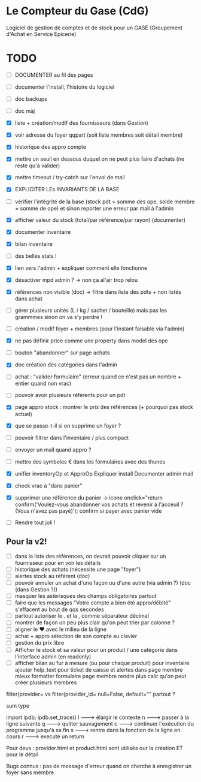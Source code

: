 # Le Compteur du Gase (CdG)
Logiciel de gestion de comptes et de stock pour un GASE (Groupement d'Achat en Service Épicerie)

# TODO
- [ ] DOCUMENTER au fil des pages
- [ ] documenter l'install, l'histoire du logiciel
- [ ] doc backups
- [ ] doc màj
- [x] liste + création/modif des fournisseurs (dans Gestion)
- [x] voir adresse du foyer qqpart (soit liste membres soit détail membre)
- [x] historique des appro compte
- [x] mettre un seuil en dessous duquel on ne peut plus faire d'achats (ne reste qu'à valider)
- [x] mettre timeout / try-catch sur l'envoi de mail
- [x] EXPLICITER LEs INVARIANTS DE LA BASE
- [ ] vérifier l'intégrité de la base (stock pdt = somme des ope, solde membre = somme de ope) et sinon reporter une erreur par mail à l'admin
- [x] afficher valeur du stock (total/par référence/par rayon) (documenter)
- [x] documenter inventaire
- [x] bilan inventaire
- [ ] des belles stats !
- [x] lien vers l'admin + expliquer comment elle fonctionne
- [x] désactiver mpd admin ? -> non ça al'air trop relou
- [x] références non visible (doc) -> filtre dans liste des pdts + non listés dans achat
- [ ] gérer plusieurs unités (L / kg / sachet / bouteille) mais pas les grammmes sinon on va s'y perdre !
- [ ] création / modif foyer + membres (pour l'instant faisable via l'admin)
- [x] ne pas définir price comme une property dans model des ope
- [ ] bouton "abandonner" sur page achats
- [x] doc création des catégories dans l'admin
- [ ] achat : "valider formulaire" (erreur quand ce n'est pas un nombre + entier quand non vrac)
- [ ] pouvoir avoir plusieurs référents pour un pdt
- [x] page appro stock : montrer le prix des références (+ pourquoi pas stock actuel)
- [x] que se passe-t-il si on supprime un foyer ?
- [ ] pouvoir filtrer dans l'inventaire / plus compact
- [ ] envoyer un mail quand appro ?
- [ ] mettre des symboles € dans les formulaires avec des thunes
- [x] unifier inventoryOp et ApproOp
Expliquer install
Documenter admin mail
- [x] check vrac à "dans panier"
- [x] supprimer une référence du panier -> icone
onclick="return confirm('Voulez-vous abandonner vos achats et revenir à l'acceuil ? (Vous n'avez pas payé)');
confirm si payer avec panier vide

- [ ] Rendre tout joli !

## Pour la v2!
- [ ] dans la liste des références, on devrait pouvoir cliquer sur un fournisseur pour en voir les détails
- [ ] historique des achats (nécessite une page "foyer")
- [ ] alertes stock au référent (doc)
- [ ] pouvoir annuler un achat d'une façon ou d'une autre (via admin ?) (doc (dans Gestion ?))
- [ ] masquer les astérisques des champs obligatoires partout
- [ ] faire que les messages "Votre compte a bien été appro/débité" s'effacent au bout de qqs secondes
- [ ] partout autoriser le . et la , comme séparateur décimal
- [ ] montrer de façon un peu plus clair qu'on peut trier par colonne ?
- [ ] aligner le ♥ avec le milieu de la ligne
- [ ] achat + appro sélection de son compte au clavier
- [ ] gestion du prix libre
- [ ] Afficher le stock et sa valeur pour un produit / une catégorie dans l'interface admin (en readonly)
- [ ] afficher bilan au fur à mesure (ou pour chaque produit) pour inventaire
  ajouter help_text pour ticket de caisse et alertes dans page membre
  mieux formatter formulaire page membre
  rendre plus calir qu'on peut créer plusieurs membres

filter(provider= vs filter(provider_id=
null=False, default="" partout ?

sum type


import ipdb; ipdb.set_trace()
l  ---> élargir le contexte
n  ---> passer à la ligne suivante
q  ---> quitter sauvagement
c  ---> continuer l'exécution du programme jusqu'à sa fin
s  ---> rentre dans la fonction de la ligne en cours
r  ---> execute un return



Pour devs :
provider.html et product.html sont utilisés our la création ET pour le détail


Bugs connus :
pas de message d'erreur quand on cherche à enregistrer un foyer sans membre
